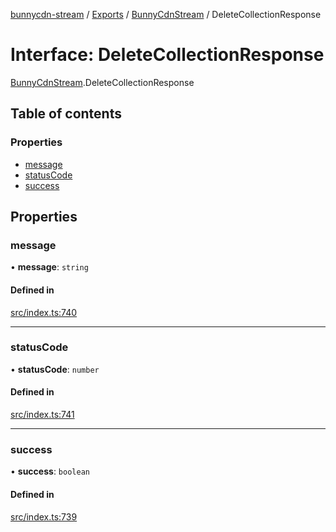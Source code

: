 [bunnycdn-stream](../README.md) / [Exports](../modules.md) / [BunnyCdnStream](../modules/BunnyCdnStream.md) / DeleteCollectionResponse

# Interface: DeleteCollectionResponse

[BunnyCdnStream](../modules/BunnyCdnStream.md).DeleteCollectionResponse

## Table of contents

### Properties

- [message](BunnyCdnStream.DeleteCollectionResponse.md#message)
- [statusCode](BunnyCdnStream.DeleteCollectionResponse.md#statuscode)
- [success](BunnyCdnStream.DeleteCollectionResponse.md#success)

## Properties

### message

• **message**: `string`

#### Defined in

[src/index.ts:740](https://github.com/dan-online/bunnycdn-stream/blob/26b06e1/src/index.ts#L740)

___

### statusCode

• **statusCode**: `number`

#### Defined in

[src/index.ts:741](https://github.com/dan-online/bunnycdn-stream/blob/26b06e1/src/index.ts#L741)

___

### success

• **success**: `boolean`

#### Defined in

[src/index.ts:739](https://github.com/dan-online/bunnycdn-stream/blob/26b06e1/src/index.ts#L739)
